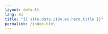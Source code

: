 ```yaml
---
layout: default
lang: es
title: "{{ site.data.i18n.es.hero.title }}"
permalink: /index.html
---
```

